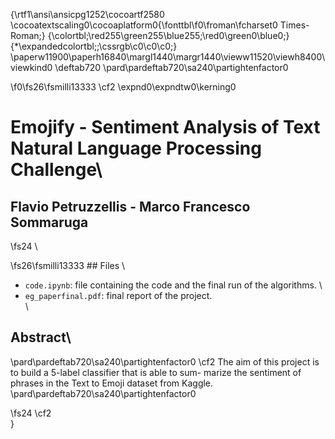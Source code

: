{\rtf1\ansi\ansicpg1252\cocoartf2580
\cocoatextscaling0\cocoaplatform0{\fonttbl\f0\froman\fcharset0 Times-Roman;}
{\colortbl;\red255\green255\blue255;\red0\green0\blue0;}
{\*\expandedcolortbl;;\cssrgb\c0\c0\c0;}
\paperw11900\paperh16840\margl1440\margr1440\vieww11520\viewh8400\viewkind0
\deftab720
\pard\pardeftab720\sa240\partightenfactor0

\f0\fs26\fsmilli13333 \cf2 \expnd0\expndtw0\kerning0
# Emojify - Sentiment Analysis of Text Natural Language Processing Challenge\
## Flavio Petruzzellis - Marco Francesco Sommaruga
\fs24 \

\fs26\fsmilli13333 ## Files\
* `code.ipynb`: file containing the code and the final run of the algorithms. \
* `eg_paperfinal.pdf`: final report of the project.\
\
## Abstract\
\pard\pardeftab720\sa240\partightenfactor0
\cf2 The aim of this project is to build a 5-label classifier that is able to sum- marize the sentiment of phrases in the Text to Emoji dataset from Kaggle. \
\pard\pardeftab720\sa240\partightenfactor0

\fs24 \cf2 \
}